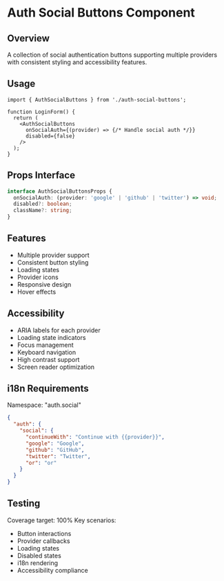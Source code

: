 
# Auth Social Buttons Component

## Overview
A collection of social authentication buttons supporting multiple providers with consistent styling and accessibility features.

## Usage
```tsx
import { AuthSocialButtons } from './auth-social-buttons';

function LoginForm() {
  return (
    <AuthSocialButtons 
      onSocialAuth={(provider) => {/* Handle social auth */}} 
      disabled={false}
    />
  );
}
```

## Props Interface
```typescript
interface AuthSocialButtonsProps {
  onSocialAuth: (provider: 'google' | 'github' | 'twitter') => void;
  disabled?: boolean;
  className?: string;
}
```

## Features
- Multiple provider support
- Consistent button styling
- Loading states
- Provider icons
- Responsive design
- Hover effects

## Accessibility
- ARIA labels for each provider
- Loading state indicators
- Focus management
- Keyboard navigation
- High contrast support
- Screen reader optimization

## i18n Requirements
Namespace: "auth.social"
```json
{
  "auth": {
    "social": {
      "continueWith": "Continue with {{provider}}",
      "google": "Google",
      "github": "GitHub",
      "twitter": "Twitter",
      "or": "or"
    }
  }
}
```

## Testing
Coverage target: 100%
Key scenarios:
- Button interactions
- Provider callbacks
- Loading states
- Disabled states
- i18n rendering
- Accessibility compliance
